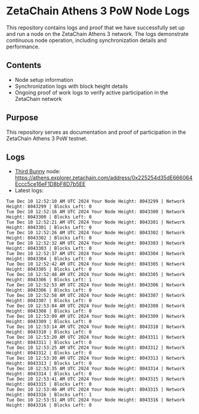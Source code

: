 # ZetaChain Athens 3 PoW Node Logs
This repository contains logs and proof that we have successfully set up and run a node on the ZetaChain Athens 3 network. The logs demonstrate continuous node operation, including synchronization details and performance.

## Contents
- Node setup information
- Synchronization logs with block height details
- Ongoing proof of work logs to verify active participation in the ZetaChain network

## Purpose
This repository serves as documentation and proof of participation in the ZetaChain Athens 3 PoW testnet.

## Logs

- [Third Bunny](https://thirdbunny.xyz/) node: https://athens.explorer.zetachain.com/address/0x225254d35dE666064Eccc5ce16eF1D8bF8D7b5EE
- Latest logs:
```
Tue Dec 10 12:52:10 AM UTC 2024 Your Node Height: 8043299 | Network Height: 8043299 | Blocks Left: 0
Tue Dec 10 12:52:16 AM UTC 2024 Your Node Height: 8043300 | Network Height: 8043300 | Blocks Left: 0
Tue Dec 10 12:52:21 AM UTC 2024 Your Node Height: 8043301 | Network Height: 8043301 | Blocks Left: 0
Tue Dec 10 12:52:26 AM UTC 2024 Your Node Height: 8043302 | Network Height: 8043302 | Blocks Left: 0
Tue Dec 10 12:52:32 AM UTC 2024 Your Node Height: 8043303 | Network Height: 8043303 | Blocks Left: 0
Tue Dec 10 12:52:37 AM UTC 2024 Your Node Height: 8043304 | Network Height: 8043304 | Blocks Left: 0
Tue Dec 10 12:52:42 AM UTC 2024 Your Node Height: 8043305 | Network Height: 8043305 | Blocks Left: 0
Tue Dec 10 12:52:48 AM UTC 2024 Your Node Height: 8043305 | Network Height: 8043306 | Blocks Left: 1
Tue Dec 10 12:52:53 AM UTC 2024 Your Node Height: 8043306 | Network Height: 8043306 | Blocks Left: 0
Tue Dec 10 12:52:58 AM UTC 2024 Your Node Height: 8043307 | Network Height: 8043307 | Blocks Left: 0
Tue Dec 10 12:53:04 AM UTC 2024 Your Node Height: 8043308 | Network Height: 8043308 | Blocks Left: 0
Tue Dec 10 12:53:09 AM UTC 2024 Your Node Height: 8043309 | Network Height: 8043309 | Blocks Left: 0
Tue Dec 10 12:53:14 AM UTC 2024 Your Node Height: 8043310 | Network Height: 8043310 | Blocks Left: 0
Tue Dec 10 12:53:20 AM UTC 2024 Your Node Height: 8043311 | Network Height: 8043311 | Blocks Left: 0
Tue Dec 10 12:53:25 AM UTC 2024 Your Node Height: 8043312 | Network Height: 8043312 | Blocks Left: 0
Tue Dec 10 12:53:30 AM UTC 2024 Your Node Height: 8043313 | Network Height: 8043313 | Blocks Left: 0
Tue Dec 10 12:53:35 AM UTC 2024 Your Node Height: 8043314 | Network Height: 8043314 | Blocks Left: 0
Tue Dec 10 12:53:41 AM UTC 2024 Your Node Height: 8043315 | Network Height: 8043315 | Blocks Left: 0
Tue Dec 10 12:53:46 AM UTC 2024 Your Node Height: 8043315 | Network Height: 8043316 | Blocks Left: 1
Tue Dec 10 12:53:51 AM UTC 2024 Your Node Height: 8043316 | Network Height: 8043316 | Blocks Left: 0
```
